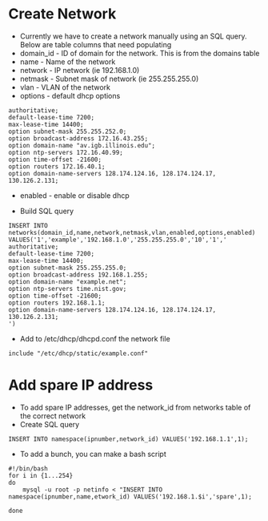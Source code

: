 # Create Network

* Currently we have to create a network manually using an SQL query.  Below are table columns that need populating
* domain_id - ID of domain for the network.  This is from the domains table
* name - Name of the network
* network - IP network (ie 192.168.1.0)
* netmask - Subnet mask of network (ie 255.255.255.0)
* vlan - VLAN of the network
* options - default dhcp options 
```
authoritative;
default-lease-time 7200;
max-lease-time 14400;
option subnet-mask 255.255.252.0;
option broadcast-address 172.16.43.255;
option domain-name "av.igb.illinois.edu";
option ntp-servers 172.16.40.99;
option time-offset -21600;
option routers 172.16.40.1;
option domain-name-servers 128.174.124.16, 128.174.124.17, 130.126.2.131;
```
* enabled - enable or disable dhcp

* Build SQL query
```
INSERT INTO networks(domain_id,name,network,netmask,vlan,enabled,options,enabled) 
VALUES('1','example','192.168.1.0','255.255.255.0','10','1','
authoritative;
default-lease-time 7200;
max-lease-time 14400;
option subnet-mask 255.255.255.0;
option broadcast-address 192.168.1.255;
option domain-name "example.net";
option ntp-servers time.nist.gov;
option time-offset -21600;
option routers 192.168.1.1;
option domain-name-servers 128.174.124.16, 128.174.124.17, 130.126.2.131;
')
```
* Add to /etc/dhcp/dhcpd.conf the network file
```
include "/etc/dhcp/static/example.conf"
```

# Add spare IP address
* To add spare IP addresses, get the network_id from networks table of the correct network
* Create SQL query
```
INSERT INTO namespace(ipnumber,network_id) VALUES('192.168.1.1',1);
```
* To add a bunch, you can make a bash script
```
#!/bin/bash
for i in {1...254}
do
	mysql -u root -p netinfo < "INSERT INTO namespace(ipnumber,name,etwork_id) VALUES('192.168.1.$i','spare',1);

done
```

